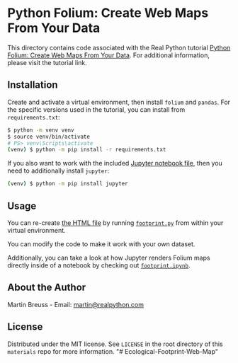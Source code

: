 # Python Folium: Create Web Maps From Your Data

This directory contains code associated with the Real Python tutorial [Python Folium: Create Web Maps From Your Data](https://realpython.com/python-folium-web-maps-from-data/). For additional information, please visit the tutorial link.

## Installation

Create and activate a virtual environment, then install `folium` and `pandas`. For the specific versions used in the tutorial, you can install from `requirements.txt`:

```sh
$ python -m venv venv
$ source venv/bin/activate
# PS> venv\Scripts\activate
(venv) $ python -m pip install -r requirements.txt
```

If you also want to work with the included [Jupyter notebook file](footprint.ipynb), then you need to additionally install `jupyter`:

```sh
(venv) $ python -m pip install jupyter
```

## Usage

You can re-create [the HTML file](footprint.html) by running [`footprint.py`](footprint.py) from within your virtual environment.

You can modify the code to make it work with your own dataset.

Additionally, you can take a look at how Jupyter renders Folium maps directly inside of a notebook by checking out [`footprint.ipynb`](footprint.ipynb).

## About the Author

Martin Breuss - Email: martin@realpython.com

## License

Distributed under the MIT license. See `LICENSE` in the root directory of this `materials` repo for more information.
"# Ecological-Footprint-Web-Map" 
